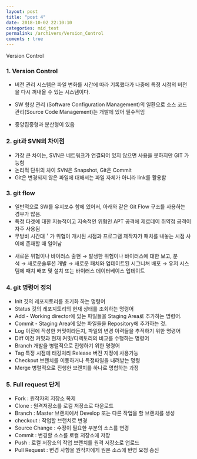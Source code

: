 ```yaml
---
layout: post
title: "post 4"
date: 2018-10-02 22:10:10
categories: mid_test
permalink: /archivers/Version_Control
coments : true
---
```


Version Control

### 1. Version Control
  - 버전 관리 시스템은 파일 변화를 시간에 따라 기록했다가 나중에 특정 시점의 버전을 다시 꺼내올 수 있는 시스템이다.

  - SW 형상 관리 (Software Configuration Management)의 일환으로 소스 코드 관리(Source Code Management)는 개발에 있어 필수적임
  - 중앙집중형과 분산형이 있음

### 2. git과 SVN의 차이점 
  - 가장 큰 차이는, SVN은 네트워크가 연결되어 있지 않으면 사용을 못하지만 GIT 가능함
  - 논리적 단위의 차이 SVN은 Snapshot, Git은 Commit
  - Git은 변경되지 않은 파일에 대해서는 파일 자체가 아니라 link를 활용함
  
### 3. git flow
  - 일반적으로 SW를 유지보수 함에 있어서, 아래와 같은 Git Flow 구조를 사용하는 경우가 많음. 
  - 특정 타겟에 대한 지능적이고 지속적인 위협인 APT 공격에 제로데이 취약점 공격이 자주 사용됨 
  - 무방비 시간대＇가 위협이 개시된 시점과 프로그램 제작자가 패치를 내놓는 시점 사이에 존재할 때 일어남

* 새로운 위협이나 바이러스 출현 → 발생한 위험이나 바이러스에 대한 보고, 분석 → 새로운솔루션 개발 → 새로운 패치와 업데이트된 시그니쳐 배포 → 유저 시스템에 패치 배포 및 설치 또는 바이러스 데이터베이스 업데이트

### 4. git 명령어 정의
  - Init 깃의 레포지토리를 초기화 하는 명령어
  - Status 깃의 레포지토리의 현재 상태를 조회하는 명령어 
  - Add - Working director에 있는 파일들을 Staging Area로 추가하는 명령어.
  - Commit - Staging Area에 있는 파일들을 Repository에 추가하는 것. 
  - Log 이전에 작성한 커밋이라든지, 파일의 변경 이력들을 추적하기 위한 명령어
  - Diff 이전 커밋과 현재 커밋/디렉토리의 비교를 수행하는 명령어 
  - Branch 개발을 병렬적으로 진행하기 위한 명령어
  - Tag 특정 시점에 태깅처리 Release 버전 지정에 사용가능 
  - Checkout 브랜치를 이동하거나 특정파일을 내려받는 명령
  - Merge 병렬적으로 진행한 브랜치를 하나로 명합하는 과정

### 5. Full request 단계
  - Fork : 원작자의 저장소 복제
  - Clone : 원격저장소를 로컬 저장소로 다운로드
  - Branch : Master 브랜치에서 Develop 또는 다른 작업을 할 브랜치를 생성
  - checkout : 작업할 브랜치로 변경
  - Source Change : 수정이 필요한 부분의 소스를 변경
  - Commit : 변경할 소스를 로컬 저장소에 저장
  - Push : 로컬 저장소의 작업 브랜치를 원격 저장소로 업로드
  - Pull Request : 변경 사항을 원작자에게 원본 소스에 반영 요청 송신

  
